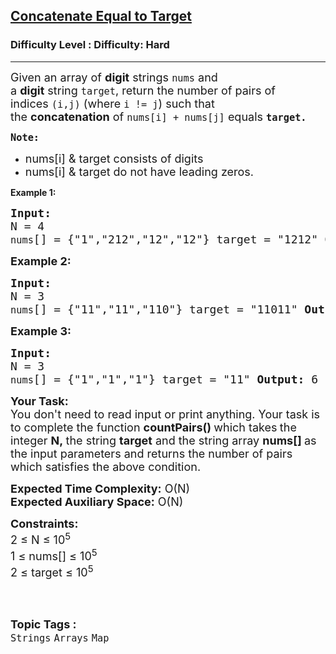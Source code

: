 <h2><a href="https://www.geeksforgeeks.org/problems/concatenate-equal-to-target/1?page=1&difficulty=Hard&status=unsolved&sortBy=submissions">Concatenate Equal to Target</a></h2><h3>Difficulty Level : Difficulty: Hard</h3><hr><div class="problems_problem_content__Xm_eO"><p><span style="font-size: 18px;">Given an array of&nbsp;<strong>digit</strong>&nbsp;strings&nbsp;<code>nums</code>&nbsp;and a&nbsp;<strong>digit</strong>&nbsp;string&nbsp;<code>target</code>, return&nbsp;the number of pairs of indices&nbsp;<code>(i,j)</code><em>&nbsp;</em>(where&nbsp;<code>i != j</code>) such that the&nbsp;<strong>concatenation</strong>&nbsp;of&nbsp;<code>nums[i] + nums[j]</code>&nbsp;equals&nbsp;<strong><code>target.</code></strong></span></p>
<p><span style="font-size: 18px;"><strong><code>Note:</code></strong></span></p>
<ul>
<li><span style="font-size: 18px;">nums[i] &amp; target consists of digits</span></li>
<li><span style="font-size: 18px;">nums[i] &amp; target do not have leading zeros.</span></li>
</ul>
<p><strong>Example 1:</strong></p>
<pre><span style="font-size: 18px;"><strong>Input:</strong>
N = 4 
<code>nums</code>[] = {"1","212","12","12"} target = "1212" <strong>Output:</strong> 3 <strong>Explanation:</strong> We can obtain target = "1212" by concatenating: <code>nums</code>[0] = "1" with <code>nums</code>[1] = "212" <code>nums</code>[2] = "12" with <code>nums</code>[3] = "12" <code>nums</code>[3] = "12" with <code>nums</code>[2] = "12" </span></pre>
<p><span style="font-size: 18px;"><strong>Example 2:</strong></span></p>
<pre><span style="font-size: 18px;"><strong>Input: </strong>
N = 3
<code>nums</code>[] = {"11","11","110"} target = "11011" <strong>Output:</strong> 2 <strong>Explanation: </strong>We can obtain target = "11011" by concatenating: <code>nums</code>[2] = "110" with <code>nums</code>[0] = "11" <code>nums</code>[2] = "110" with <code>nums</code>[1] = "11"</span></pre>
<p><span style="font-size: 18px;"><strong>Example 3:</strong></span></p>
<pre><span style="font-size: 18px;"><strong>Input: </strong>
N = 3
<code>nums</code>[] = {"1","1","1"} target = "11" <strong>Output:</strong> 6 <strong>Explanation: </strong>We can obtain target = "11" by concatenating: <code>nums</code>[0] = "1" with <code>nums</code>[1] = "1" <code>nums</code>[1] = "1" with <code>nums</code>[0] = "1" <code>nums</code>[0] = "1" with <code>nums</code>[2] = "1" <code>nums</code>[2] = "1" with <code>nums</code>[0] = "1" <code>nums</code>[1] = "1" with <code>nums</code>[2] = "1" <code>nums</code>[2] = "1" with <code>nums</code>[1] = "1"</span></pre>
<p><span style="font-size: 18px;"><strong>Your Task:</strong><br>You don't need to read input or print anything. Your task is to complete the function&nbsp;<strong>countPairs()&nbsp;</strong>which takes<strong>&nbsp;</strong>the integer&nbsp;<strong>N,&nbsp;</strong>the string&nbsp;<strong>target</strong>&nbsp;and the string array&nbsp;<strong>nums[]&nbsp;</strong>as the input parameters and returns the number of pairs which satisfies the above condition.</span></p>
<p><span style="font-size: 18px;"><strong>Expected Time Complexity:</strong>&nbsp;O(N)<br><strong>Expected Auxiliary Space:</strong>&nbsp;O(N)</span></p>
<p><span style="font-size: 18px;"><strong>Constraints:</strong><br>2 ≤ N&nbsp;≤ 10<sup>5</sup><br>1 ≤ nums[]&nbsp;≤ 10<sup>5</sup></span><br><span style="font-size: 18px;">2 ≤ target ≤ 10<sup>5</sup></span><br>&nbsp;</p></div><br><p><span style=font-size:18px><strong>Topic Tags : </strong><br><code>Strings</code>&nbsp;<code>Arrays</code>&nbsp;<code>Map</code>&nbsp;